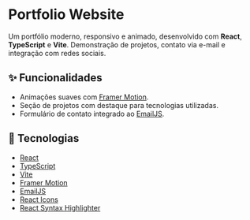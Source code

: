 # Portfolio Website

Um portfólio moderno, responsivo e animado, desenvolvido com **React**, **TypeScript** e **Vite**. Demonstração de projetos, contato via e-mail e integração com redes sociais.

## ✨ Funcionalidades

- Animações suaves com [Framer Motion](https://www.framer.com/motion/).
- Seção de projetos com destaque para tecnologias utilizadas.
- Formulário de contato integrado ao [EmailJS](https://www.emailjs.com/).

## 🚀 Tecnologias

- [React](https://react.dev/)
- [TypeScript](https://www.typescriptlang.org/)
- [Vite](https://vitejs.dev/)
- [Framer Motion](https://www.framer.com/motion/)
- [EmailJS](https://www.emailjs.com/)
- [React Icons](https://react-icons.github.io/react-icons/)
- [React Syntax Highlighter](https://github.com/react-syntax-highlighter/react-syntax-highlighter)
